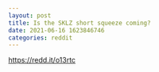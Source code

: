 ```yaml
--- 
layout: post 
title: Is the SKLZ short squeeze coming? 
date: 2021-06-16 1623846746 
categories: reddit 
--- 
```

https://redd.it/o13rtc